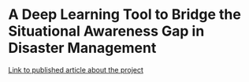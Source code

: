 # A Deep Learning Tool to Bridge the Situational Awareness Gap in Disaster Management

[Link to published article about the project](https://alucsblog.com/index.php/2021/05/14/capstone-project-a-deep-learning-tool-to-bridge-the-situational-awareness-gap-in-disaster-management/)
